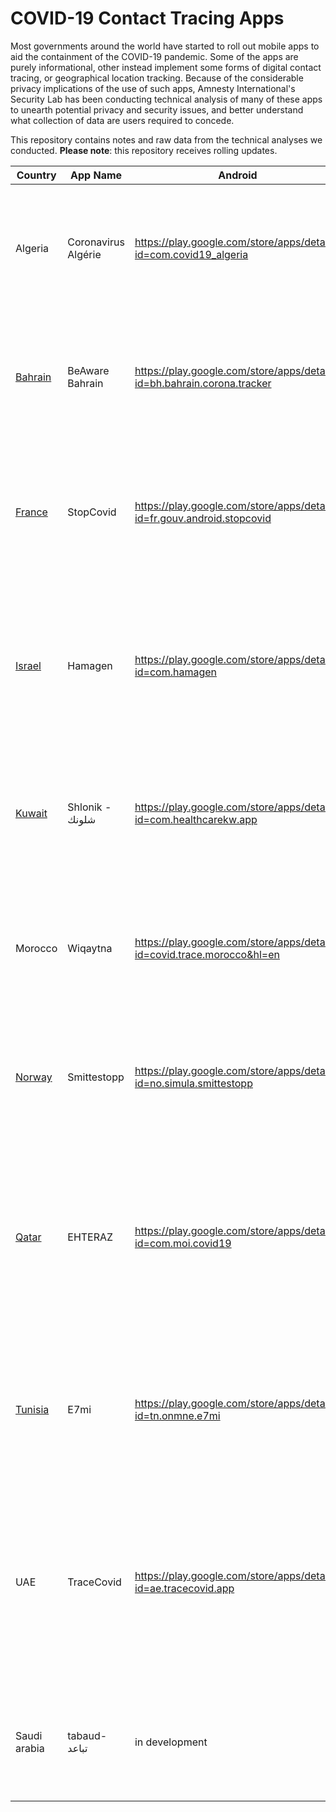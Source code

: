 # COVID-19 Contact Tracing Apps

Most governments around the world have started to roll out mobile apps to aid the containment of the COVID-19 pandemic. Some of the apps are purely informational, other instead implement some forms of digital contact tracing, or geographical location tracking. Because of the considerable privacy implications of the use of such apps, Amnesty International's Security Lab has been conducting technical analysis of many of these apps to unearth potential privacy and security issues, and better understand what collection of data are users required to concede.

This repository contains notes and raw data from the technical analyses we conducted. **Please note**: this repository receives rolling updates.

| Country | App Name | Android | iOS | Notes |
|----------|------------|----------|-----|---|
| Algeria | Coronavirus Algérie | https://play.google.com/store/apps/details?id=com.covid19_algeria | | Collects GPS location history. Data is shared only if the user decides to report themselves with symptoms.
| [Bahrain](bahrain/) | BeAware Bahrain | https://play.google.com/store/apps/details?id=bh.bahrain.corona.tracker | https://apps.apple.com/app/id1501478858 | Written with Ionic Framework. Uploads GPS location automatically. Tracks users with Bluetooth bracelets.
| [France](france/) | StopCovid | https://play.google.com/store/apps/details?id=fr.gouv.android.stopcovid | https://apps.apple.com/app/id1511279125 | Centralised contact-tracing using Bluetooth, data are supposed to be anonymised but concerns over metadata |
| [Israel](israel/) | Hamagen | https://play.google.com/store/apps/details?id=com.hamagen | https://apps.apple.com/us/app/%D7%94%D7%9E%D7%92%D7%9F-%D7%90%D7%A4%D7%9C%D7%99%D7%A7%D7%A6%D7%99%D7%94-%D7%9C%D7%9E%D7%9C%D7%97%D7%9E%D7%94-%D7%91%D7%A7%D7%95%D7%A8%D7%95%D7%A0%D7%94/id1503224314 | Records locally GPS locations and Wi-Fi SSIDs. Checks location against a download list of GPS coordinates diagnosed patients visited.
| [Kuwait](kuwait/) | Shlonik - شلونك‎ | https://play.google.com/store/apps/details?id=com.healthcarekw.app | https://apps.apple.com/kw/app/shlonik-%D8%B4%D9%84%D9%88%D9%86%D9%83/id1503978984 | Every 5 minutes automatically uploads GPS location, bluetooth events, and bracelet tracking events.
| Morocco | Wiqaytna | https://play.google.com/store/apps/details?id=covid.trace.morocco&hl=en | https://apps.apple.com/us/app/%D9%88%D9%82%D8%A7%D9%8A%D8%AA%D9%86%D8%A7/id1512666410 | Does Bluetooth scanning with a BlueTrace-compatible protocol. Data is probably uploaded on request.
| [Norway](norway/) | Smittestopp | https://play.google.com/store/apps/details?id=no.simula.smittestopp | https://apps.apple.com/no/app/smittestopp/id1506165384 | Records and uploads both GPS locations and Bluetooth events. Registration tied to phone number.
| [Qatar](qatar/) | EHTERAZ | https://play.google.com/store/apps/details?id=com.moi.covid19 | https://apps.apple.com/us/app/ehteraz/id1507150431 | Egregious privacy issues with QR codes and other APIs. Does Bluetooth contact tracing. Capable of enabling GPS location tracking for all or selected users.
| [Tunisia](tunisia/) | E7mi | https://play.google.com/store/apps/details?id=tn.onmne.e7mi | https://apps.apple.com/us/app/e7mi-%D8%A5%D8%AD%D9%85%D9%8A/id1513856060#?platform=iphone | Does Bluetooth scanning with rotating identifiers. Any contact is automatically reported to a central server.
| UAE | TraceCovid | https://play.google.com/store/apps/details?id=ae.tracecovid.app | https://apps.apple.com/sg/app/tracecovid/id1505485835 | Records contacts over Bluetooth. The data does not seem to be automatically uploaded. The data seems to be only uploaded upon request from the health authorities.
| Saudi arabia | tabaud- تباعد | in development | https://apps.apple.com/sa/app/tabaud-covid-19-ksa/id1514704802 | uses google/apple exposure api, and it supposedly only uses bluetooth contact tracing.
